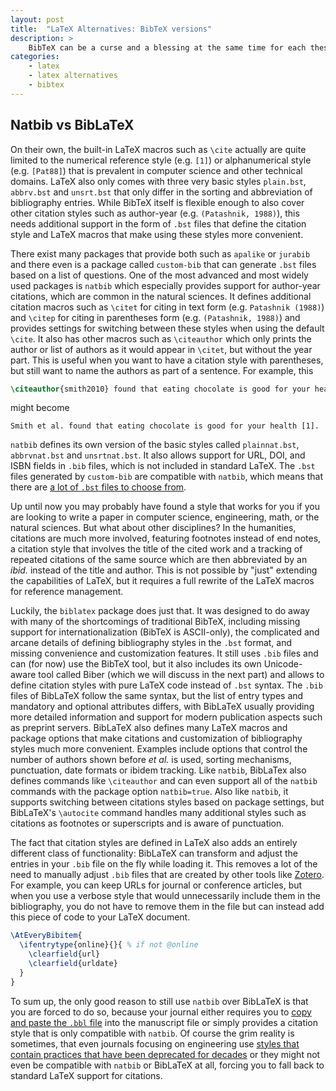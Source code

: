 ```yaml
---
layout: post
title:  "LaTeX Alternatives: BibTeX versions"
description: >
    BibTeX can be a curse and a blessing at the same time for each thesis and scientific paper. In particular, beginners may be confused by the choices and the subtle differences between what is a bib-file, BibTeX, BibLaTeX and Biber. As I did before with LaTeX versions, I want to add a little bit of clarity to this confusion around BibTeX.
categories:
    - latex
    - latex alternatives
    - bibtex
---
```


## Natbib vs BibLaTeX

On their own, the built-in LaTeX macros such as `\cite` actually are quite limited to the numerical reference style (e.g. `[1]`) or alphanumerical style (e.g. `[Pat88]`) that is prevalent in computer science and other technical domains.
LaTeX also only comes with three very basic styles `plain.bst`, `abbrv.bst` and `unsrt.bst` that only differ in the sorting and abbreviation of bibliography entries.
While BibTeX itself is flexible enough to also cover other citation styles such as author-year (e.g. `(Patashnik, 1988)`), this needs additional support in the form of `.bst` files that define the citation style and LaTeX macros that make using these styles more convenient.

There exist many packages that provide both such as `apalike` or `jurabib` and there even is a package called `custom-bib` that can generate `.bst` files based on a list of questions.
One of the most advanced and most widely used packages is `natbib` which especially provides support for author-year citations, which are common in the natural sciences.
It defines additional citation macros such as `\citet` for citing in text form (e.g. `Patashnik (1988)`) and `\citep` for citing in parentheses form (e.g. `(Patashnik, 1988)`) and provides settings for switching between these styles when using the default `\cite`.
It also has other macros such as `\citeauthor` which only prints the author or list of authors as it would appear in `\citet`, but without the year part.
This is useful when you want to have a citation style with parentheses, but still want to name the authors as part of a sentence.
For example, this

```tex
\citeauthor{smith2010} found that eating chocolate is good for your health \cite{smith2010}.
```

might become

```
Smith et al. found that eating chocolate is good for your health [1].
```

`natbib` defines its own version of the basic styles called `plainnat.bst`, `abbrvnat.bst` and `unsrtnat.bst`.
It also allows support for URL, DOI, and ISBN fields in `.bib` files, which is not included in standard LaTeX.
The `.bst` files generated by `custom-bib` are compatible with `natbib`, which means that there are [a lot of `.bst` files to choose from](https://www.google.com/search?q=%22The%20original%20source%20files%20were%22%20merlin.mbs%20%20with%20options%3a%22%20%2burl%3abst+site%3actan.org).

Up until now you may probably have found a style that works for you if you are looking to write a paper in computer science, engineering, math, or the natural sciences.
But what about other disciplines?
In the humanities, citations are much more involved, featuring footnotes instead of end notes, a citation style that involves the title of the cited work and a tracking of repeated citations of the same source which are then abbreviated by an *ibid.* instead of the title and author.
This is not possible by "just" extending the capabilities of LaTeX, but it requires a full rewrite of the LaTeX macros for reference management.

Luckily, the `biblatex` package does just that.
It was designed to do away with many of the shortcomings of traditional BibTeX, including missing support for internationalization (BibTeX is ASCII-only), the complicated and arcane details of defining bibliography styles in the `.bst` format, and missing convenience and customization features.
It still uses `.bib` files and can (for now) use the BibTeX tool, but it also includes its own Unicode-aware tool called Biber (which we will discuss in the next part) and allows to define citation styles with pure LaTeX code instead of `.bst` syntax.
The `.bib` files of BibLaTeX follow the same syntax, but the list of entry types and mandatory and optional attributes differs, with BibLaTeX usually providing more detailed information and support for modern publication aspects such as preprint servers.
BibLaTeX also defines many LaTeX macros and package options that make citations and customization of bibliography styles much more convenient.
Examples include options that control the number of authors shown before *et al.* is used, sorting mechanisms, punctuation, date formats or ibidem tracking.
Like `natbib`, BibLaTex also defines commands like `\citeauthor` and can even support all of the `natbib` commands with the package option `natbib=true`.
Also like `natbib`, it supports switching between citations styles based on package settings, but BibLaTeX's `\autocite` command handles many additional styles such as citations as footnotes or superscripts and is aware of punctuation.

The fact that citation styles are defined in LaTeX also adds an entirely different class of functionality:
BibLaTeX can transform and adjust the entries in your `.bib` file on the fly while loading it.
This removes a lot of the need to manually adjust `.bib` files that are created by other tools like [Zotero](https://www.zotero.org/).
For example, you can keep URLs for journal or conference articles, but when you use a verbose style that would unnecessarily include them in the bibliography, you do not have to remove them in the file but can instead add this piece of code to your LaTeX document.

```tex
\AtEveryBibitem{
  \ifentrytype{online}{}{ % if not @online
    \clearfield{url}
    \clearfield{urldate}
  }
}
```

To sum up, the only good reason to still use `natbib` over BibLaTeX is that you are forced to do so, because your journal either requires you to [copy and paste the `.bbl` file](https://tex.stackexchange.com/questions/12175/biblatex-submitting-to-a-journal) into the manuscript file or simply provides a citation style that is only compatible with `natbib`.
Of course the grim reality is sometimes, that even journals focusing on engineering use [styles that contain practices that have been deprecated for decades](https://tex.stackexchange.com/questions/427680/in-ieeetran-why-does-fontspec-package-automatically-change-the-font-type-once) or they might not even be compatible with `natbib` or BibLaTeX at all, forcing you to fall back to standard LaTeX support for citations.